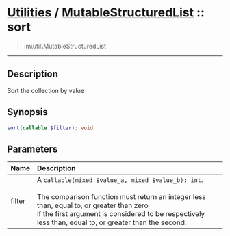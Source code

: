 # [Utilities](util.md) / [MutableStructuredList](util-MutableStructuredList.md) :: sort
 > im\util\MutableStructuredList
____

## Description
Sort the collection by value

## Synopsis
```php
sort(callable $filter): void
```

## Parameters
| Name | Description |
| :--- | :---------- |
| filter | A `callable(mixed $value_a, mixed $value_b): int`.<br /><br />The comparison function must return an integer less than, equal to, or greater than zero<br />if the first argument is considered to be respectively less than, equal to, or greater than the second. |
